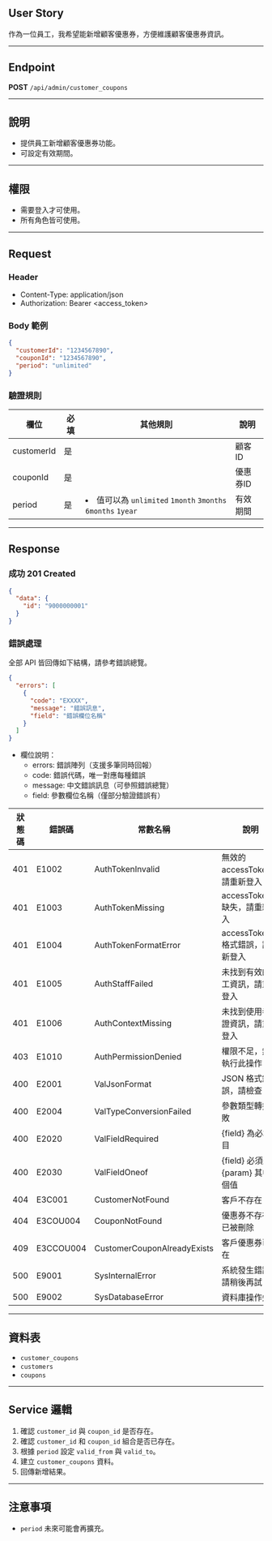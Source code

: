## User Story

作為一位員工，我希望能新增顧客優惠券，方便維護顧客優惠券資訊。

---

## Endpoint

**POST** `/api/admin/customer_coupons`

---

## 說明

- 提供員工新增顧客優惠券功能。
- 可設定有效期間。

---

## 權限

- 需要登入才可使用。
- 所有角色皆可使用。

---

## Request

### Header

- Content-Type: application/json
- Authorization: Bearer <access_token>

### Body 範例

```json
{
  "customerId": "1234567890",
  "couponId": "1234567890",
  "period": "unlimited"
}
```

### 驗證規則

| 欄位       | 必填 | 其他規則                                                      | 說明     |
| ---------- | ---- | ------------------------------------------------------------- | -------- |
| customerId | 是   |                                                               | 顧客ID   |
| couponId   | 是   |                                                               | 優惠券ID |
| period     | 是   | <li>值可以為 `unlimited` `1month` `3months` `6months` `1year` | 有效期間 |

---

## Response

### 成功 201 Created

```json
{
  "data": {
    "id": "9000000001"
  }
}
```

### 錯誤處理

全部 API 皆回傳如下結構，請參考錯誤總覽。

```json
{
  "errors": [
    {
      "code": "EXXXX",
      "message": "錯誤訊息",
      "field": "錯誤欄位名稱"
    }
  ]
}
```

- 欄位說明：
  - errors: 錯誤陣列（支援多筆同時回報）
  - code: 錯誤代碼，唯一對應每種錯誤
  - message: 中文錯誤訊息（可參照錯誤總覽）
  - field: 參數欄位名稱（僅部分驗證錯誤有）

| 狀態碼 | 錯誤碼    | 常數名稱                    | 說明                              |
| ------ | --------- | --------------------------- | --------------------------------- |
| 401    | E1002     | AuthTokenInvalid            | 無效的 accessToken，請重新登入    |
| 401    | E1003     | AuthTokenMissing            | accessToken 缺失，請重新登入      |
| 401    | E1004     | AuthTokenFormatError        | accessToken 格式錯誤，請重新登入  |
| 401    | E1005     | AuthStaffFailed             | 未找到有效的員工資訊，請重新登入  |
| 401    | E1006     | AuthContextMissing          | 未找到使用者認證資訊，請重新登入  |
| 403    | E1010     | AuthPermissionDenied        | 權限不足，無法執行此操作          |
| 400    | E2001     | ValJsonFormat               | JSON 格式錯誤，請檢查             |
| 400    | E2004     | ValTypeConversionFailed     | 參數類型轉換失敗                  |
| 400    | E2020     | ValFieldRequired            | {field} 為必填項目                |
| 400    | E2030     | ValFieldOneof               | {field} 必須是 {param} 其中一個值 |
| 404    | E3C001    | CustomerNotFound            | 客戶不存在                        |
| 404    | E3COU004  | CouponNotFound              | 優惠券不存在或已被刪除            |
| 409    | E3CCOU004 | CustomerCouponAlreadyExists | 客戶優惠券已存在                  |
| 500    | E9001     | SysInternalError            | 系統發生錯誤，請稍後再試          |
| 500    | E9002     | SysDatabaseError            | 資料庫操作失敗                    |

---

## 資料表

- `customer_coupons`
- `customers`
- `coupons`

---

## Service 邏輯

1. 確認 `customer_id` 與 `coupon_id` 是否存在。
2. 確認 `customer_id` 和 `coupon_id` 組合是否已存在。
3. 根據 `period` 設定 `valid_from` 與 `valid_to`。
4. 建立 `customer_coupons` 資料。
5. 回傳新增結果。

---

## 注意事項

- `period` 未來可能會再擴充。
